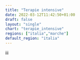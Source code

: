 ```yaml
---
title: "Terapie intensive"
date: 2022-03-12T11:42:50+01:00
draft: false
layout: "single"
chart: "terapie_intensive"
regions: ["italia","marche"]
default_region: "italia"
---
```

iii
